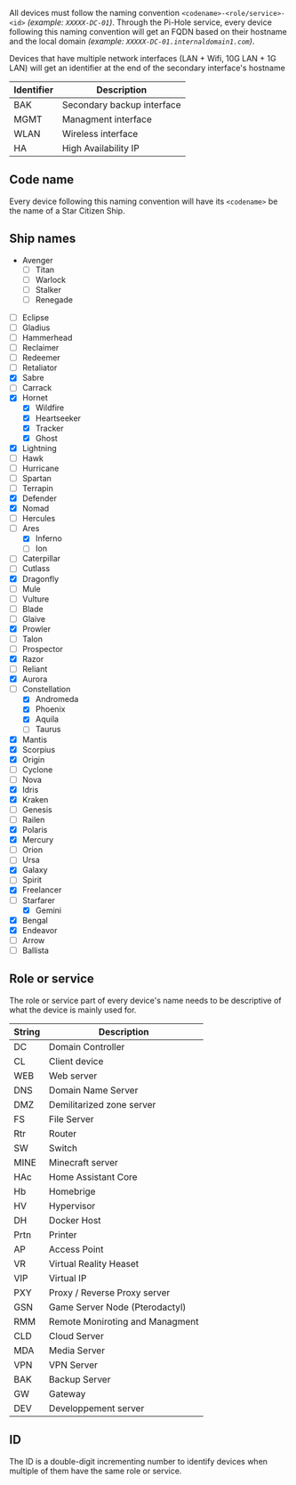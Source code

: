 All devices must follow the naming convention `<codename>-<role/service>-<id>` _(example: `XXXXX-DC-01`)_. Through the Pi-Hole service, every device following this naming convention will get an FQDN based on their hostname and the local domain _(example: `XXXXX-DC-01.internaldomain1.com`)_.

Devices that have multiple network interfaces (LAN + Wifi, 10G LAN + 1G LAN) will get an identifier at the end of the secondary interface's hostname

| Identifier | Description                    |
| ---------- | ------------------------------ |
| BAK        | Secondary backup interface     |
| MGMT       | Managment interface            |
| WLAN       | Wireless interface             |
| HA         | High Availability IP           |

## Code name
Every device following this naming convention will have its `<codename>` be the name of a Star Citizen Ship.

## Ship names
- Avenger
	- [ ] Titan
	- [ ] Warlock
	- [ ] Stalker
	- [ ] Renegade
- [ ] Eclipse
- [ ] Gladius
- [ ] Hammerhead
- [ ] Reclaimer
- [ ] Redeemer
- [ ] Retaliator
- [x] Sabre
- [ ] Carrack
- [x] Hornet
	- [x] Wildfire
	- [x] Heartseeker
	- [x] Tracker
	- [x] Ghost
- [x] Lightning
- [ ] Hawk
- [ ] Hurricane
- [ ] Spartan
- [ ] Terrapin
- [x] Defender
- [x] Nomad
- [ ] Hercules
- [ ] Ares
	- [x] Inferno
	- [ ] Ion
- [ ] Caterpillar
- [ ] Cutlass
- [x] Dragonfly
- [ ] Mule
- [ ] Vulture
- [ ] Blade
- [ ] Glaive
- [x] Prowler
- [ ] Talon
- [ ] Prospector
- [x] Razor
- [ ] Reliant
- [x] Aurora
- [ ] Constellation
	- [x] Andromeda
	- [x] Phoenix
	- [x] Aquila
	- [ ] Taurus
- [x] Mantis
- [x] Scorpius
- [x] Origin
- [ ] Cyclone
- [ ] Nova
- [x] Idris
- [x] Kraken
- [ ] Genesis
- [ ] Railen
- [x] Polaris
- [x] Mercury
- [ ] Orion
- [ ] Ursa
- [x] Galaxy
- [ ] Spirit
- [x] Freelancer
- [ ] Starfarer
	- [x] Gemini
- [x] Bengal
- [x] Endeavor
- [ ] Arrow
- [ ] Ballista

## Role or service
The role or service part of every device's name needs to be descriptive of what the device is mainly used for.

| String | Description                     |
| ------ | ------------------------------- |
| DC     | Domain Controller               |
| CL     | Client device                   |
| WEB    | Web server                      |
| DNS    | Domain Name Server              |
| DMZ    | Demilitarized zone server       |
| FS     | File Server                     |
| Rtr    | Router                          |
| SW     | Switch                          |
| MINE   | Minecraft server                |
| HAc    | Home Assistant Core             |
| Hb     | Homebrige                       |
| HV     | Hypervisor                      |
| DH     | Docker Host                     |
| Prtn   | Printer                         |
| AP     | Access Point                    |
| VR     | Virtual Reality Heaset          |
| VIP    | Virtual IP                      |
| PXY    | Proxy / Reverse Proxy server    |
| GSN    | Game Server Node (Pterodactyl)  |
| RMM    | Remote Moniroting and Managment |
| CLD    | Cloud Server                    |
| MDA    | Media Server                    |
| VPN    | VPN Server                      |
| BAK    | Backup Server                   |
| GW     | Gateway                         |
| DEV    | Developpement server            |

## ID
The ID is a double-digit incrementing number to identify devices when multiple of them have the same role or service.
